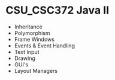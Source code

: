 # CSU_CSC372 Java II

* Inheritance
* Polymorphism
* Frame Windows
* Events & Event Handling
* Text Input
* Drawing
* GUI's
* Layout Managers

